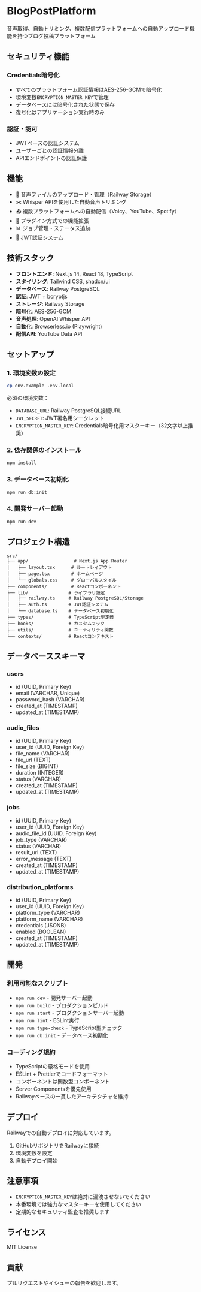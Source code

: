 # BlogPostPlatform

音声取得、自動トリミング、複数配信プラットフォームへの自動アップロード機能を持つブログ投稿プラットフォーム

## セキュリティ機能

### Credentials暗号化
- すべてのプラットフォーム認証情報はAES-256-GCMで暗号化
- 環境変数`ENCRYPTION_MASTER_KEY`で管理
- データベースには暗号化された状態で保存
- 復号化はアプリケーション実行時のみ

### 認証・認可
- JWTベースの認証システム
- ユーザーごとの認証情報分離
- APIエンドポイントの認証保護

## 機能

- 🎵 音声ファイルのアップロード・管理（Railway Storage）
- ✂️ Whisper APIを使用した自動音声トリミング
- 📤 複数プラットフォームへの自動配信（Voicy、YouTube、Spotify）
- 🔌 プラグイン方式での機能拡張
- 📊 ジョブ管理・ステータス追跡
- 🔐 JWT認証システム

## 技術スタック

- **フロントエンド**: Next.js 14, React 18, TypeScript
- **スタイリング**: Tailwind CSS, shadcn/ui
- **データベース**: Railway PostgreSQL
- **認証**: JWT + bcryptjs
- **ストレージ**: Railway Storage
- **暗号化**: AES-256-GCM
- **音声処理**: OpenAI Whisper API
- **自動化**: Browserless.io (Playwright)
- **配信API**: YouTube Data API

## セットアップ

### 1. 環境変数の設定

```bash
cp env.example .env.local
```

必須の環境変数：
- `DATABASE_URL`: Railway PostgreSQL接続URL
- `JWT_SECRET`: JWT署名用シークレット
- `ENCRYPTION_MASTER_KEY`: Credentials暗号化用マスターキー（32文字以上推奨）

### 2. 依存関係のインストール

```bash
npm install
```

### 3. データベース初期化

```bash
npm run db:init
```

### 4. 開発サーバー起動

```bash
npm run dev
```

## プロジェクト構造

```
src/
├── app/                 # Next.js App Router
│   ├── layout.tsx      # ルートレイアウト
│   ├── page.tsx        # ホームページ
│   └── globals.css     # グローバルスタイル
├── components/         # Reactコンポーネント
├── lib/               # ライブラリ設定
│   ├── railway.ts     # Railway PostgreSQL/Storage
│   ├── auth.ts        # JWT認証システム
│   └── database.ts    # データベース初期化
├── types/             # TypeScript型定義
├── hooks/             # カスタムフック
├── utils/             # ユーティリティ関数
└── contexts/          # Reactコンテキスト
```

## データベーススキーマ

### users
- id (UUID, Primary Key)
- email (VARCHAR, Unique)
- password_hash (VARCHAR)
- created_at (TIMESTAMP)
- updated_at (TIMESTAMP)

### audio_files
- id (UUID, Primary Key)
- user_id (UUID, Foreign Key)
- file_name (VARCHAR)
- file_url (TEXT)
- file_size (BIGINT)
- duration (INTEGER)
- status (VARCHAR)
- created_at (TIMESTAMP)
- updated_at (TIMESTAMP)

### jobs
- id (UUID, Primary Key)
- user_id (UUID, Foreign Key)
- audio_file_id (UUID, Foreign Key)
- job_type (VARCHAR)
- status (VARCHAR)
- result_url (TEXT)
- error_message (TEXT)
- created_at (TIMESTAMP)
- updated_at (TIMESTAMP)

### distribution_platforms
- id (UUID, Primary Key)
- user_id (UUID, Foreign Key)
- platform_type (VARCHAR)
- platform_name (VARCHAR)
- credentials (JSONB)
- enabled (BOOLEAN)
- created_at (TIMESTAMP)
- updated_at (TIMESTAMP)

## 開発

### 利用可能なスクリプト

- `npm run dev` - 開発サーバー起動
- `npm run build` - プロダクションビルド
- `npm run start` - プロダクションサーバー起動
- `npm run lint` - ESLint実行
- `npm run type-check` - TypeScript型チェック
- `npm run db:init` - データベース初期化

### コーディング規約

- TypeScriptの厳格モードを使用
- ESLint + Prettierでコードフォーマット
- コンポーネントは関数型コンポーネント
- Server Componentsを優先使用
- Railwayベースの一貫したアーキテクチャを維持

## デプロイ

Railwayでの自動デプロイに対応しています。

1. GitHubリポジトリをRailwayに接続
2. 環境変数を設定
3. 自動デプロイ開始

## 注意事項

- `ENCRYPTION_MASTER_KEY`は絶対に漏洩させないでください
- 本番環境では強力なマスターキーを使用してください
- 定期的なセキュリティ監査を推奨します

## ライセンス

MIT License

## 貢献

プルリクエストやイシューの報告を歓迎します。 